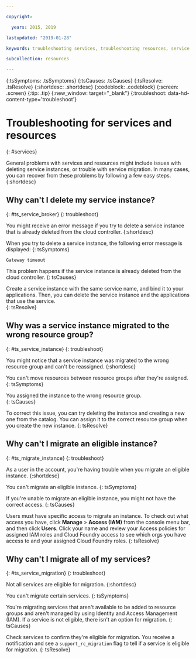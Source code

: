 ```yaml
---

copyright:

  years: 2015, 2019

lastupdated: "2019-01-28"

keywords: troubleshooting services, troubleshooting resources, service problems, resource problems, error message

subcollection: resources

---
```



{:tsSymptoms: .tsSymptoms}
{:tsCauses: .tsCauses}
{:tsResolve: .tsResolve}
{:shortdesc: .shortdesc}
{:codeblock: .codeblock}
{:screen: .screen}
{:tip: .tip}
{:new_window: target="_blank"}
{:troubleshoot: data-hd-content-type='troubleshoot'}


# Troubleshooting for services and resources
{: #services}

General problems with services and resources might include issues with deleting service instances, or trouble with service migration. In many cases, you can recover from these problems by following a few easy steps.
{:shortdesc}

## Why can't I delete my service instance?
{: #ts_service_broker}
{: troubleshoot}

You might receive an error message if you try to delete a service instance that is already deleted from the cloud controller.
{:shortdesc}

When you try to delete a service instance, the following error message is displayed:
{: tsSymptoms}

`Gateway timeout`

This problem happens if the service instance is already deleted from the cloud controller.
{: tsCauses}

Create a service instance with the same service name, and bind it to your applications. Then, you can delete the service instance and the applications that use the service.   
{: tsResolve}

## Why was a service instance migrated to the wrong resource group?
{: #ts_service_instance}
{: troubleshoot}

You might notice that a service instance was migrated to the wrong resource group and can't be reassigned.
{:shortdesc}

You can't move resources between resource groups after they're assigned.
{: tsSymptoms}

You assigned the instance to the wrong resource group.  
{: tsCauses}

To correct this issue, you can try deleting the instance and creating a new one from the catalog. You can assign it to the correct resource group when you create the new instance.
{: tsResolve}

## Why can't I migrate an eligible instance?
{: #ts_migrate_instance}
{: troubleshoot}

As a user in the account, you're having trouble when you migrate an eligible instance.
{:shortdesc}

You can't migrate an eligible instance.
{: tsSymptoms}

If you're unable to migrate an eligible instance, you might not have the correct access.
{: tsCauses}

Users must have specific access to migrate an instance. To check out what access you have, click **Manage** &gt; **Access (IAM)** from the console menu bar, and then click **Users**. Click your name and review your Access policies for assigned IAM roles and Cloud Foundry access to see which orgs you have access to and your assigned Cloud Foundry roles.
{: tsResolve}

## Why can't I migrate all of my services?
{: #ts_service_migration}
{: troubleshoot}

Not all services are eligible for migration.
{:shortdesc}

You can't migrate certain services.
{: tsSymptoms}

You're migrating services that aren't available to be added to resource groups and aren't managed by using Identity and Access Management (IAM). If a service is not eligible, there isn't an option for migration.
{: tsCauses}

Check services to confirm they're eligible for migration. You receive a notification and see a `support_rc_migration` flag to tell if a service is eligible for migration.
{: tsResolve}
